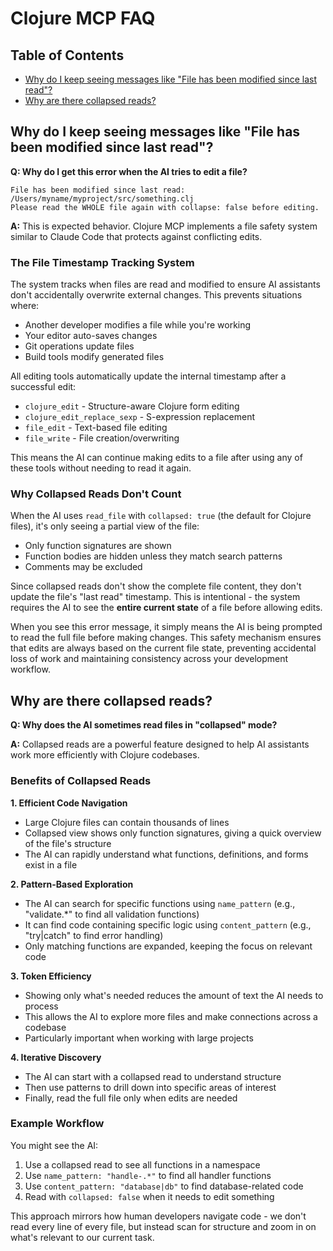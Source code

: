 # Clojure MCP FAQ

## Table of Contents

- [Why do I keep seeing messages like "File has been modified since last read"?](#why-do-i-keep-seeing-messages-like-file-has-been-modified-since-last-read)
- [Why are there collapsed reads?](#why-are-there-collapsed-reads)

## Why do I keep seeing messages like "File has been modified since last read"?

**Q: Why do I get this error when the AI tries to edit a file?**

```
File has been modified since last read: /Users/myname/myproject/src/something.clj 
Please read the WHOLE file again with collapse: false before editing.
```

**A:** This is expected behavior. Clojure MCP implements a file safety system similar to Claude Code that protects against conflicting edits.

### The File Timestamp Tracking System

The system tracks when files are read and modified to ensure AI assistants don't accidentally overwrite external changes. This prevents situations where:
- Another developer modifies a file while you're working
- Your editor auto-saves changes
- Git operations update files
- Build tools modify generated files

All editing tools automatically update the internal timestamp
after a successful edit:
- `clojure_edit` - Structure-aware Clojure form editing
- `clojure_edit_replace_sexp` - S-expression replacement
- `file_edit` - Text-based file editing
- `file_write` - File creation/overwriting

This means the AI can continue making edits to a file after using any of these tools without needing to read it again.

### Why Collapsed Reads Don't Count

When the AI uses `read_file` with `collapsed: true` (the default for Clojure files), it's only seeing a partial view of the file:
- Only function signatures are shown
- Function bodies are hidden unless they match search patterns
- Comments may be excluded

Since collapsed reads don't show the complete file content, they don't update the file's "last read" timestamp. This is intentional - the system requires the AI to see the **entire current state** of a file before allowing edits.

When you see this error message, it simply means the AI is being prompted to read the full file before making changes. This safety mechanism ensures that edits are always based on the current file state, preventing accidental loss of work and maintaining consistency across your development workflow.

## Why are there collapsed reads?

**Q: Why does the AI sometimes read files in "collapsed" mode?**

**A:** Collapsed reads are a powerful feature designed to help AI assistants work more efficiently with Clojure codebases.

### Benefits of Collapsed Reads

**1. Efficient Code Navigation**
- Large Clojure files can contain thousands of lines
- Collapsed view shows only function signatures, giving a quick overview of the file's structure
- The AI can rapidly understand what functions, definitions, and forms exist in a file

**2. Pattern-Based Exploration**
- The AI can search for specific functions using `name_pattern` (e.g., "validate.*" to find all validation functions)
- It can find code containing specific logic using `content_pattern` (e.g., "try|catch" to find error handling)
- Only matching functions are expanded, keeping the focus on relevant code

**3. Token Efficiency**
- Showing only what's needed reduces the amount of text the AI needs to process
- This allows the AI to explore more files and make connections across a codebase
- Particularly important when working with large projects

**4. Iterative Discovery**
- The AI can start with a collapsed read to understand structure
- Then use patterns to drill down into specific areas of interest
- Finally, read the full file only when edits are needed

### Example Workflow

You might see the AI:
1. Use a collapsed read to see all functions in a namespace
2. Use `name_pattern: "handle-.*"` to find all handler functions
3. Use `content_pattern: "database|db"` to find database-related code
4. Read with `collapsed: false` when it needs to edit something

This approach mirrors how human developers navigate code - we don't read every line of every file, but instead scan for structure and zoom in on what's relevant to our current task.
